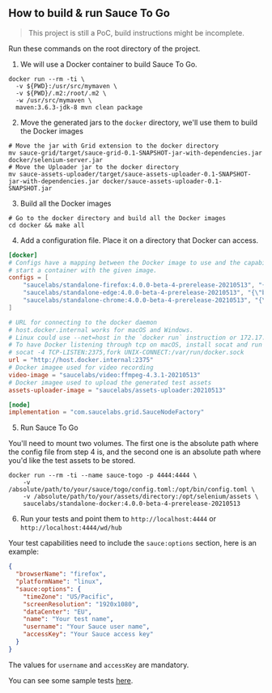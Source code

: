 ## How to build & run Sauce To Go
> This project is still a PoC, build instructions might be incomplete.

Run these commands on the root directory of the project.

1. We will use a Docker container to build Sauce To Go.

```shell script
docker run --rm -ti \
  -v ${PWD}:/usr/src/mymaven \
  -v ${PWD}/.m2:/root/.m2 \
  -w /usr/src/mymaven \
  maven:3.6.3-jdk-8 mvn clean package
```

2. Move the generated jars to the `docker` directory, we'll use them to build the Docker images

```shell script
# Move the jar with Grid extension to the docker directory 
mv sauce-grid/target/sauce-grid-0.1-SNAPSHOT-jar-with-dependencies.jar docker/selenium-server.jar
# Move the Uploader jar to the docker directory
mv sauce-assets-uploader/target/sauce-assets-uploader-0.1-SNAPSHOT-jar-with-dependencies.jar docker/sauce-assets-uploader-0.1-SNAPSHOT.jar 
```

3. Build all the Docker images

```shell script
# Go to the docker directory and build all the Docker images
cd docker && make all
```

4. Add a configuration file. Place it on a directory that Docker can access.

```toml
[docker]
# Configs have a mapping between the Docker image to use and the capabilities that need to be matched to
# start a container with the given image.
configs = [
    "saucelabs/standalone-firefox:4.0.0-beta-4-prerelease-20210513", "{\"browserName\": \"firefox\", \"platformName\": \"linux\"}",
    "saucelabs/standalone-edge:4.0.0-beta-4-prerelease-20210513", "{\"browserName\": \"MicrosoftEdge\", \"platformName\": \"linux\"}",
    "saucelabs/standalone-chrome:4.0.0-beta-4-prerelease-20210513", "{\"browserName\": \"chrome\", \"platformName\": \"linux\"}"
]

# URL for connecting to the docker daemon
# host.docker.internal works for macOS and Windows.
# Linux could use --net=host in the `docker run` instruction or 172.17.0.1 in the URI below.
# To have Docker listening through tcp on macOS, install socat and run the following command
# socat -4 TCP-LISTEN:2375,fork UNIX-CONNECT:/var/run/docker.sock
url = "http://host.docker.internal:2375"
# Docker imagee used for video recording
video-image = "saucelabs/video:ffmpeg-4.3.1-20210513"
# Docker imagee used to upload the generated test assets
assets-uploader-image = "saucelabs/assets-uploader:20210513"

[node]
implementation = "com.saucelabs.grid.SauceNodeFactory"
```

5. Run Sauce To Go

You'll need to mount two volumes. The first one is the absolute path where the config file from
step 4 is, and the second one is an absolute path where you'd like the test assets to be stored. 

```shell script
docker run --rm -ti --name sauce-togo -p 4444:4444 \
    -v /absolute/path/to/your/sauce/togo/config.toml:/opt/bin/config.toml \
    -v /absolute/path/to/your/assets/directory:/opt/selenium/assets \
    saucelabs/standalone-docker:4.0.0-beta-4-prerelease-20210513
```

6. Run your tests and point them to `http://localhost:4444` or `http://localhost:4444/wd/hub`

Your test capabilities need to include the `sauce:options` section, here is an example: 

```json
{
  "browserName": "firefox",
  "platformName": "linux",
  "sauce:options": {
    "timeZone": "US/Pacific",
    "screenResolution": "1920x1080",
    "dataCenter": "EU",
    "name": "Your test name",
    "username": "Your Sauce user name",
    "accessKey": "Your Sauce access key"
  }
}
```

The values for `username` and `accessKey` are mandatory.

You can see some sample tests [here](sauce-grid/src/test/java/com/saucelabs/grid/e2e/SampleTests.java).

